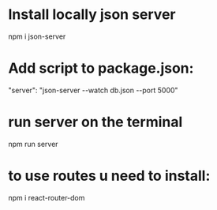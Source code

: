 # Install locally json server

npm i json-server

# Add script to package.json:

"server": "json-server --watch db.json --port 5000"

# run server on the terminal

npm run server

# to use routes u need to install:

npm i react-router-dom
